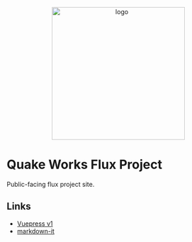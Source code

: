 <p align="center">
  <img src="https://craton.sfo2.cdn.digitaloceanspaces.com/media/img/branding/hero/moss-hero.png" alt="logo" width="300">
</p>

# Quake Works Flux Project

Public-facing flux project site.


## Links

- [Vuepress v1](https://v1.vuepress.vuejs.org/)
- [markdown-it](https://markdown-it.github.io/)